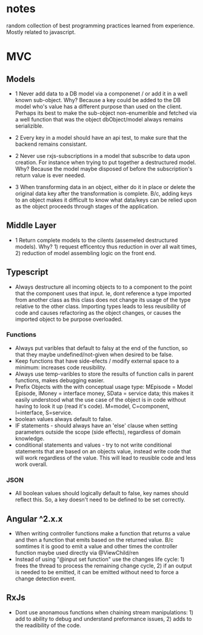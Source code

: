 # notes
random collection of best programming practices learned from experience. Mostly related to javascript.


# MVC
## Models
- 1 Never add data to a DB model via a componenet / or add it in a well known sub-object. Why? Because a key could be added to the DB model who's value has a different purpose than used on the client. Perhaps its best to make the sub-object non-enumerible and fetched via a well function that was the object dbObject/model always remains serializible.
- 2 Every key in a model should have an api test, to make sure that the backend remains consistant.

- 2 Never use rxjs-subscriptions in a model that subscribe to data upon creation. For instance when trying to put together a destructured model. Why? Because the model maybe disposed of before the subscription's return value is ever needed.

- 3 When transforming data in an object, either do it in place or delete the original data key after the transformation is complete. B/c, adding keys to an object makes it difficult to know what data/keys can be relied upon as the object proceeds through stages of the application.

## Middle Layer
- 1 Return complete models to the cilents (assemeled destructured models). Why? 1) request efficentcy thus reduction in over all wait times, 2) reduction of model assembling logic on the front end.     

## Typescript
- Always destructure all incoming objects to to a component to the point that the component uses that input. Ie, dont reference a type imported from another class as this class does not change its usage of the type relative to the other class. Importing types leads to less reusibility of code and causes refactoring as the object changes, or causes the imported object to be purpose overloaded.

### Functions
- Always put varibles that default to falsy at the end of the function, so that they maybe undefined/not-given when desired to be false.
- Keep functions that have side-efects / modify external space to a minimum: increases code reusibility.
- Always use temp-varibles to store the results of function calls in parent functions, makes debugging easier.
- Prefix Objects with the with conceptual usage type: MEpisode = Model Episode, IMoney = interface money, SData = service data; this makes it easily understood what the use case of the object is in code without having to look it up (read it's code). M=model, C=component, I=interface, S=service.
- boolean values always default to false.
- IF statements - should always have an 'else' clause when setting parameters outside the scope (side effects), regardless of domain knowledge.
- conditional statements and values - try to not write conditional statements that are based on an objects value, instead write code that will work regardless of the value. This will lead to reusible code and less work overall.

### JSON
- All boolean values should logically default to false, key names should reflect this. So, a key doesn't need to be defined to be set correctly.

## Angular ^2.x.x
- When writing controller functions make a function that returns a value and then a function that emits based on the returned value. B/c somtimes it is good to emit a value and other times the controller function maybe used directly via @ViewChild/ren
- Instead of using "@input set function" use the changes life cycle: 1) frees the thread to process the remaining change cycle, 2) if an output is needed to be emitted, it can be emitted without need to force a change detection event.

## RxJs 
- Dont use anonamous functions when chaining stream manipulations: 1) add to ability to debug and understand preformance issues, 2) adds to the readibility of the code.

